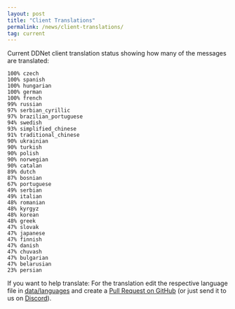 ```yaml
---
layout: post
title: "Client Translations"
permalink: /news/client-translations/
tag: current
---
```


Current DDNet client translation status showing how many of the messages are translated:

```
100% czech
100% spanish
100% hungarian
100% german
100% french
99% russian
97% serbian_cyrillic
97% brazilian_portuguese
94% swedish
93% simplified_chinese
91% traditional_chinese
90% ukrainian
90% turkish
90% polish
90% norwegian
90% catalan
89% dutch
87% bosnian
67% portuguese
49% serbian
49% italian
48% romanian
48% kyrgyz
48% korean
48% greek
47% slovak
47% japanese
47% finnish
47% danish
47% chuvash
47% bulgarian
47% belarusian
23% persian
```

If you want to help translate: For the translation edit the respective language file in [data/languages](https://github.com/ddnet/ddnet/tree/master/data/languages) and create a [Pull Request on GitHub](https://github.com/ddnet/ddnet/) (or just send it to us on [Discord](/discord/)).
